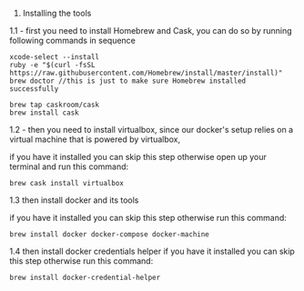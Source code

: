 1. Installing the tools

1.1 - first you need to install Homebrew and Cask, you can do so by running following commands in sequence 

```
xcode-select --install
ruby -e "$(curl -fsSL https://raw.githubusercontent.com/Homebrew/install/master/install)"
brew doctor //this is just to make sure Homebrew installed successfully
 
brew tap caskroom/cask
brew install cask
```
1.2 - then you need to install virtualbox, since our docker's setup relies on a virtual machine that is powered by virtualbox,

if you have it installed you can skip this step otherwise open up your terminal and run this command:

```
brew cask install virtualbox
```

1.3 then install docker and its tools

if you have it installed you can skip this step otherwise  run this command:

```
brew install docker docker-compose docker-machine
```

1.4 then install docker credentials helper 
if you have it installed you can skip this step otherwise run this command:

```
brew install docker-credential-helper
```

